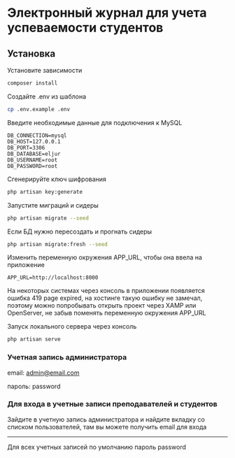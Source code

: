# Электронный журнал для учета успеваемости студентов

## Установка

Установите зависимости

```bash
composer install
```

Создайте .env из шаблона

```bash
cp .env.example .env
```

Введите необходимые данные для подключения к MySQL

```env
DB_CONNECTION=mysql
DB_HOST=127.0.0.1
DB_PORT=3306
DB_DATABASE=eljur
DB_USERNAME=root
DB_PASSWORD=root
```

Сгенерируйте ключ шифрования

```bash
php artisan key:generate
```

Запустите миграций и сидеры

```bash
php artisan migrate --seed
```

Если БД нужно пересоздать и прогнать сидеры

```bash
php artisan migrate:fresh --seed
```

Изменить переменную окружения APP_URL, чтобы она ввела на приложение

```env
APP_URL=http://localhost:8000
```

На некоторых системах через консоль в приложении появляется ошибка 419 page expired, на хостинге такую ошибку не замечал, поэтому можно попробывать открыть проект через XAMP или OpenServer, не забыв поменять переменную окружения APP_URL

Запуск локального сервера через консоль

```bash
php artisan serve
```

### Учетная запись администратора

email: <admin@email.com>

пароль: password

### Для входа в учетные записи преподавателей и студентов

Зайдите в учетную запись администратора и найдите вкладку со списком пользователей, там вы можете получить email для входа

---

Для всех учетных записей по умолчанию пароль password
